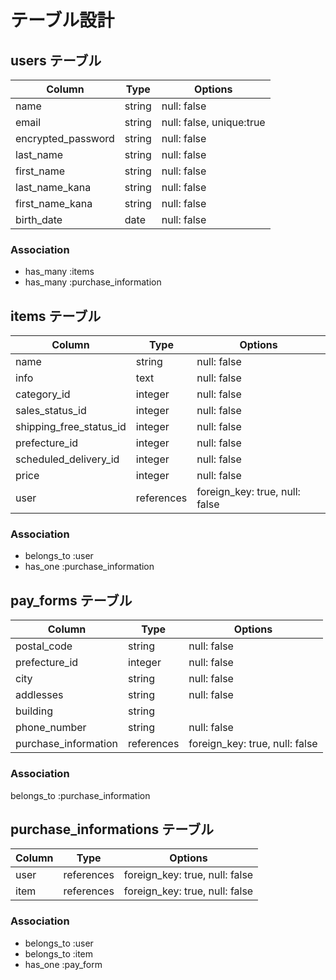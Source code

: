 # テーブル設計

## users テーブル

| Column              | Type   | Options                  |
| ------------------- | ------ | ------------------------ |
| name                | string | null: false              |
| email               | string | null: false, unique:true |
| encrypted_password  | string | null: false |
| last_name           | string | null: false |
| first_name          | string | null: false |
| last_name_kana      | string | null: false |
| first_name_kana     | string | null: false |
| birth_date          | date   | null: false |


### Association

- has_many :items
- has_many :purchase_information

## items テーブル

| Column                       | Type        | Options     |
| ---------------------------- | ----------- | ----------- |
| name                         | string      | null: false |
| info                         | text        | null: false |
| category_id                  | integer     | null: false |
| sales_status_id              | integer     | null: false |
| shipping_free_status_id      | integer     | null: false |
| prefecture_id                | integer     | null: false |
| scheduled_delivery_id        | integer     | null: false |
| price                        | integer     | null: false |
| user                         | references  | foreign_key: true, null: false   |


### Association

- belongs_to :user
- has_one :purchase_information

## pay_forms テーブル

| Column                 | Type       | Options            |
| ---------------------- | ---------- | ------------------ |
| postal_code            | string     | null: false        |
| prefecture_id          | integer    | null: false        |
| city                   | string     | null: false        |  
| addlesses              | string     | null: false        | 
| building               | string     |                    |
| phone_number           | string     | null: false        |
| purchase_information   | references | foreign_key: true, null: false  |

### Association

belongs_to :purchase_information

## purchase_informations テーブル
| Column         | Type       | Options            |
| -------------- | ---------- | ------------------ |
| user          | references | foreign_key: true, null: false  |
| item          | references | foreign_key: true, null: false  |

### Association

- belongs_to :user
- belongs_to :item
- has_one :pay_form
